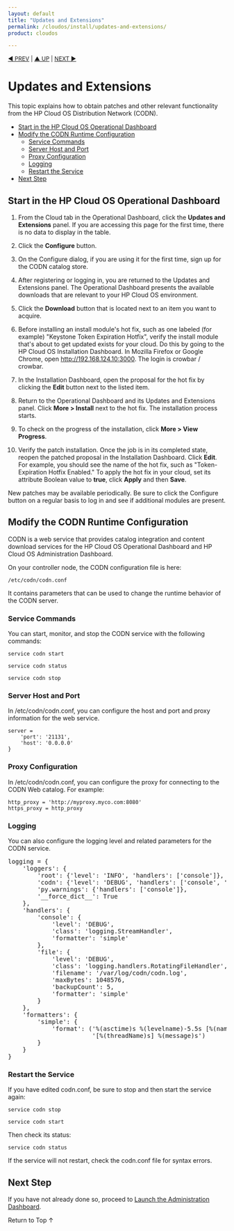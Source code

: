 ```yaml
---
layout: default
title: "Updates and Extensions"
permalink: /cloudos/install/updates-and-extensions/
product: cloudos

---
```


<a name="_top"> </a>

<script> 

function PageRefresh { 
onLoad="window.refresh"
}

PageRefresh();

</script>


<p style="font-size: small;"> <a href="/cloudos/install/hot-fixes/">&#9664; PREV</a> | <a href="/cloudos/install/">&#9650; UP</a> | <a href="/cloudos/install/advanced-cloud-setup/">NEXT &#9654;</a> </p>

# Updates and Extensions

This topic explains how to obtain patches and other relevant functionality from the HP Cloud OS Distribution Network (CODN).

* [Start in the HP Cloud OS Operational Dashboard](#start-in-the-hp-cloud-os-operational-dashboard)
* [Modify the CODN Runtime Configuration](#modify-the-codn-runtime-configuration) 
  * [Service Commands](#service-commands)
  * [Server Host and Port](#server-host-and-port)
  * [Proxy Configuration](#proxy-configuration)
  * [Logging](#logging)
  * [Restart the Service](#restart-the-service)
* [Next Step](#next-step)


## Start in the HP Cloud OS Operational Dashboard

1. From the Cloud tab in the Operational Dashboard, click the **Updates and Extensions** panel. If you are accessing this page for the first time, there is no data to display in the table.

2. Click the **Configure** button.

3. On the Configure dialog, if you are using it for the first time, sign up for the CODN catalog store.

4. After registering or logging in, you are returned to the Updates and Extensions panel. The Operational Dashboard presents the available downloads that are relevant to your HP Cloud OS environment.

5. Click the **Download** button that is located next to an item you want to acquire.  

6. Before installing an install module's hot fix, such as one labeled (for example) "Keystone Token Expiration Hotfix", verify the install module that's about to get updated exists for your cloud. Do this by going to the HP Cloud OS Installation Dashboard. In Mozilla Firefox or Google Chrome, open http://192.168.124.10:3000. The login is crowbar / crowbar.

7. In the Installation Dashboard, open the proposal for the hot fix by clicking the **Edit** button next to the listed item.   

8. Return to the Operational Dashboard and its Updates and Extensions panel. Click **More > Install** next to the hot fix. The installation process starts. 

9. To check on the progress of the installation, click **More > View Progress**.  

10. Verify the patch installation. Once the job is in its completed state, reopen the patched proposal in the Installation Dashboard.  Click **Edit**. For example, you should see the name of the hot fix, such as 
"Token-Expiration Hotfix Enabled." To apply the hot fix in your cloud, set its attribute Boolean value to **true**, click **Apply** and then **Save**.

New patches may be available periodically. Be sure to click the Configure button on a regular basis to log in and see if additional modules are present. 

## Modify the CODN Runtime Configuration

CODN is a web service that provides catalog integration and content download services for the HP Cloud OS Operational Dashboard and 
HP Cloud OS Administration Dashboard. 

On your controller node, the CODN configuration file is here:

    /etc/codn/codn.conf

It contains parameters that can be used to change the runtime behavior of the CODN server. 

### Service Commands

You can start, monitor, and stop the CODN service with the following commands:

    service codn start  
	
	service codn status 
	
	service codn stop


### Server Host and Port

In /etc/codn/codn.conf, you can configure the host and port and proxy information for the web service.

 
    server = 
        'port': '21131',  
        'host': '0.0.0.0' 
    }
	
### Proxy Configuration

In /etc/codn/codn.conf, you can configure the proxy for connecting to the CODN Web catalog. For example:

    http_proxy = 'http://myproxy.myco.com:8080'
    https_proxy = http_proxy

### Logging

You can also configure the logging level and related parameters for the CODN service.

<pre>
logging = {
    'loggers': {
        'root': {'level': 'INFO', 'handlers': ['console']},
        'codn': {'level': 'DEBUG', 'handlers': ['console', 'file']},
        'py.warnings': {'handlers': ['console']},
        '__force_dict__': True
    },
    'handlers': {
        'console': {
            'level': 'DEBUG',
            'class': 'logging.StreamHandler',
            'formatter': 'simple'
        },
        'file': {
            'level': 'DEBUG',
            'class': 'logging.handlers.RotatingFileHandler',
            'filename': '/var/log/codn/codn.log',
            'maxBytes': 1048576,
            'backupCount': 5,
            'formatter': 'simple'
        }
    },
    'formatters': {
        'simple': {
            'format': ('%(asctime)s %(levelname)-5.5s [%(name)s]'
                       '[%(threadName)s] %(message)s')
        }
    }
}
</pre>

### Restart the Service

If you have edited codn.conf, be sure to stop and then start the service again:

    service codn stop 
    
	service codn start

Then check its status:

    service codn status


If the service will not restart, check the codn.conf file for syntax errors.

## Next Step

If you have not already done so, proceed to [Launch the Administration Dashboard](/cloudos/install/launch-admin-dashboard).

<a href="#_top" style="padding:14px 0px 14px 0px; text-decoration: none;"> Return to Top &#8593; </a>

